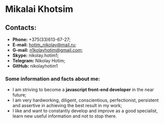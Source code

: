 # Mikalai Khotsim #
## Contacts: #
* __Phone:__ +375(33)613-67-27;
* __E-mail:__ hotim_nikolay@mail.ru;
* __G-mail:__ n1kolayhotim@gmail.com;
* __Skype:__ nikolay.hotim1;
* __Telegram:__ Nikolay Hotim;
* __GitHub:__ nikolayhotim1
### Some information and facts about me: #
* I am striving to become a __javascript front-end developer__ in the near future;
* I am very hardworking, diligent, conscientious, perfectionist, persistent and assertive in achieving the best result in my work;
* I like and want to constantly develop and improve as a good specialist, learn new useful information and not to stop there.